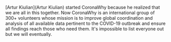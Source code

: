 [Artur Kiulian](Artur Kiulian) started CoronaWhy because he realized that we are all in this together.  Now CoronaWhy is an international group of 300+ volunteers whose mission is to improve global coordination and analysis of all available data pertinent to the COVID-19 outbreak and ensure all findings reach those who need them. It's impossible to list everyone out but we will eventually.